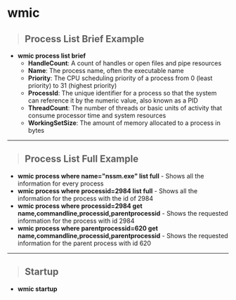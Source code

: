 # wmic

> ## **Process List Brief Example**

- **wmic process list brief**
    - **HandleCount**: A count of handles or open files and pipe resources
    - **Name**: The process name, often the executable name
    - **Priority**: The CPU scheduling priority of a process from 0 (least priority) to 31 (highest priority)
    - **ProcessId**: The unique identifier for a process so that the system can reference it by the numeric value, also known as a PID
    - **ThreadCount**: The number of threads or basic units of activity that consume processor time and system resources
    - **WorkingSetSize**: The amount of memory allocated to a process in bytes

---

> ## **Process List Full Example**

- **wmic process where name="nssm.exe" list full** - Shows all the information for every process
- **wmic process where processid=2984 list full** - Shows all the information for the process with the id of 2984
- **wmic process where processid=2984 get name,commandline,processid,parentprocessid** - Shows the requested information for the process with id 2984
- **wmic process where parentprocessid=620 get name,commandline,processid,parentprocessid** - Shows the requested information for the parent process with id 620

---

> ## **Startup**

- **wmic startup**